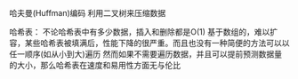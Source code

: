 哈夫曼(Huffman)编码
利用二叉树来压缩数据

哈希表：
    不论哈希表中有多少数据，插入和删除都是O(1)
    基于数组的，难以扩容，某些哈希表被填满后，性能下降的很严重。而且也没有一种简便的方法可以以任一顺序(如从小到大)遍历
    然而如果不需要遍历数据，并且可以提前预测数据量的大小，那么哈希表在速度和易用性方面无与伦比
     
    